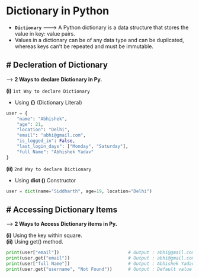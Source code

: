 # Dictionary in Python

- **`Dictionary`** ---> A Python dictionary is a data structure that stores the value in key: value pairs.
- Values in a dictionary can be of any data type and can be duplicated, whereas keys can’t be repeated and must be immutable.

## # Decleration of Dictionary 

--> **2 Ways to declare Dictionary in Py.**

**(i)** `1st Way to declare Dictionary`

- Using **{}** (Dictionary Literal)

``` py
user = {
    "name": "Abhishek",
    "age": 21,
    "location": "Delhi",
    "email": "abhi@gmail.com",
    "is_logged_in": False,
    "last_login_days": ["Monday", "Saturday"],
    "full Name": "Abhishek Yadav"
}
```

**(ii)** `2nd Way to declare Dictionary`

- Using **dict ()** Constructor

```py
user = dict(name="Siddharth", age=19, location="Delhi")
```

## # Accessing Dictionary Items

--> **2 Ways to Access Dictionary items in Py.**

**(i)** Using the key within square.  
**(ii)** Using get() method.

``` py
print(user["email"])                          # Output : abhi@gmail.com
print(user.get("email"))                      # Output : abhi@gmail.com
print(user["full Name"])                      # Output : Abhishek Yadav
print(user.get("username", "Not Found"))      # Output : Default value if key is missing
```












